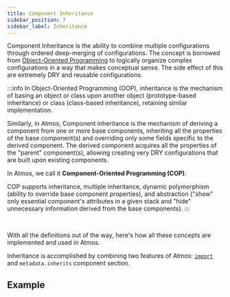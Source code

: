 ```yaml
---
title: Component Inheritance
sidebar_position: 7
sidebar_label: Inheritance
---
```


Component Inheritance is the ability to combine multiple configurations through ordered deep-merging of configurations. The concept is borrowed from
[Object-Oriented Programming](https://en.wikipedia.org/wiki/Inheritance_(object-oriented_programming)) to logically organize complex configurations in
a way that makes conceptual sense. The side effect of this are extremely DRY and reusable configurations.

:::info
In Object-Oriented Programming (OOP), inheritance is the mechanism of basing an object or class upon another object (prototype-based inheritance) or
class (class-based inheritance), retaining similar implementation.

Similarly, in Atmos, Component inheritance is the mechanism of deriving a component from one or more base components, inheriting all the
properties of the base component(s) and overriding only some fields specific to the derived component. The derived component acquires all the
properties of the "parent" component(s), allowing creating very DRY configurations that are built upon existing components.

In Atmos, we call it **Component-Oriented Programming (COP)**.

COP supports inheritance, multiple inheritance, dynamic polymorphism (ability to override base component properties), and abstraction ("show" only
essential component's attributes in a given stack and "hide" unnecessary information derived from the base components).
:::

<br/>

With all the definitions out of the way, here's how all these concepts are implemented and used in Atmos.

Inheritance is accomplished by combining two features of Atmos: [`import`](/core-concepts/stacks/imports) and `metadata.inherits` component
section.

## Example


